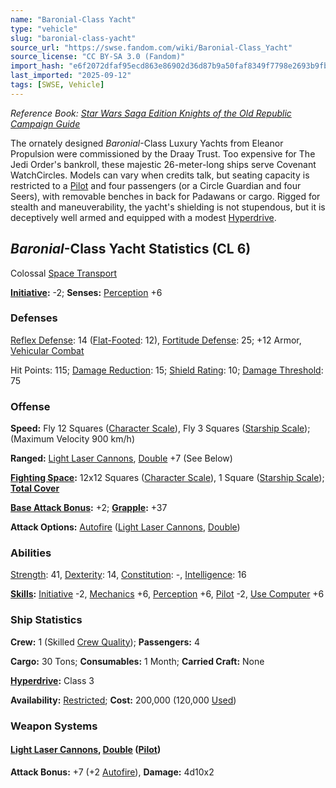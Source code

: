 ```yaml
---
name: "Baronial-Class Yacht"
type: "vehicle"
slug: "baronial-class-yacht"
source_url: "https://swse.fandom.com/wiki/Baronial-Class_Yacht"
source_license: "CC BY-SA 3.0 (Fandom)"
import_hash: "e6f2072dfaf95ecd863e86902d36d87b9a50faf8349f7798e2693b9fbd98a291"
last_imported: "2025-09-12"
tags: [SWSE, Vehicle]
---
```

*Reference Book: [Star Wars Saga Edition Knights of the Old Republic Campaign Guide](https://swse.fandom.com/wiki/Star_Wars_Saga_Edition_Knights_of_the_Old_Republic_Campaign_Guide)*

The ornately designed *Baronial*-Class Luxury Yachts from Eleanor Propulsion were commissioned by the Draay Trust. Too expensive for The Jedi Order's bankroll, these majestic 26-meter-long ships serve Covenant WatchCircles. Models can vary when credits talk, but seating capacity is restricted to a [Pilot](https://swse.fandom.com/wiki/Pilot_(Vehicle_Combat)) and four passengers (or a Circle Guardian and four Seers), with removable benches in back for Padawans or cargo. Rigged for stealth and maneuverability, the yacht's shielding is not stupendous, but it is deceptively well armed and equipped with a modest [Hyperdrive](https://swse.fandom.com/wiki/Hyperdrive).

## *Baronial*-Class Yacht Statistics (CL 6)
Colossal [Space Transport](https://swse.fandom.com/wiki/Space_Transport)

**[Initiative](https://swse.fandom.com/wiki/Initiative):** -2; **Senses:** [Perception](https://swse.fandom.com/wiki/Perception) +6
### Defenses
[Reflex Defense](https://swse.fandom.com/wiki/Reflex_Defense_(Vehicles)): 14 ([Flat-Footed](https://swse.fandom.com/wiki/Flat-Footed): 12), [Fortitude Defense](https://swse.fandom.com/wiki/Fortitude_Defense_(Vehicles)): 25; +12 Armor, [Vehicular Combat](https://swse.fandom.com/wiki/Vehicular_Combat)

Hit Points: 115; [Damage Reduction](https://swse.fandom.com/wiki/Damage_Reduction): 15; [Shield Rating](https://swse.fandom.com/wiki/Shield_Rating): 10; [Damage Threshold](https://swse.fandom.com/wiki/Damage_Threshold_(Vehicles)): 75
### Offense
**Speed:** Fly 12 Squares ([Character Scale](https://swse.fandom.com/wiki/Character_Scale)), Fly 3 Squares ([Starship Scale](https://swse.fandom.com/wiki/Starship_Scale)); (Maximum Velocity 900 km/h)

**Ranged:** [Light Laser Cannons](https://swse.fandom.com/wiki/Light_Laser_Cannons), [Double](https://swse.fandom.com/wiki/Double) +7 (See Below)

**[Fighting Space](https://swse.fandom.com/wiki/Fighting_Space):** 12x12 Squares ([Character Scale](https://swse.fandom.com/wiki/Character_Scale)), 1 Square ([Starship Scale](https://swse.fandom.com/wiki/Starship_Scale)); **[Total Cover](https://swse.fandom.com/wiki/Total_Cover)**

**[Base Attack Bonus](https://swse.fandom.com/wiki/Base_Attack_Bonus):** +2; **[Grapple](https://swse.fandom.com/wiki/Grapple):** +37

**Attack Options:** [Autofire](https://swse.fandom.com/wiki/Autofire_(Vehicle_Combat)) ([Light Laser Cannons](https://swse.fandom.com/wiki/Light_Laser_Cannons), [Double](https://swse.fandom.com/wiki/Double))
### Abilities
[Strength](https://swse.fandom.com/wiki/Strength): 41, [Dexterity](https://swse.fandom.com/wiki/Dexterity): 14, [Constitution](https://swse.fandom.com/wiki/Constitution): -, [Intelligence](https://swse.fandom.com/wiki/Intelligence): 16

**[Skills](https://swse.fandom.com/wiki/Skills):** [Initiative](https://swse.fandom.com/wiki/Initiative) -2, [Mechanics](https://swse.fandom.com/wiki/Mechanics) +6, [Perception](https://swse.fandom.com/wiki/Perception) +6, [Pilot](https://swse.fandom.com/wiki/Pilot) -2, [Use Computer](https://swse.fandom.com/wiki/Use_Computer) +6
### Ship Statistics
**Crew:** 1 (Skilled [Crew Quality](https://swse.fandom.com/wiki/Crew_Quality)); **Passengers:** 4

**Cargo:** 30 Tons; **Consumables:** 1 Month; **Carried Craft:** None

**[Hyperdrive](https://swse.fandom.com/wiki/Hyperdrive):** Class 3

**Availability:** [Restricted](https://swse.fandom.com/wiki/Restricted); **Cost:** 200,000 (120,000 [Used](https://swse.fandom.com/wiki/Used))
### Weapon Systems
#### [**Light Laser Cannons**](https://swse.fandom.com/wiki/Light_Laser_Cannons)**, [Double](https://swse.fandom.com/wiki/Double) ([Pilot](https://swse.fandom.com/wiki/Pilot_(Vehicle_Combat)))**
**Attack Bonus:** +7 (+2 [Autofire](https://swse.fandom.com/wiki/Autofire_(Vehicle_Combat))), **Damage:** 4d10x2